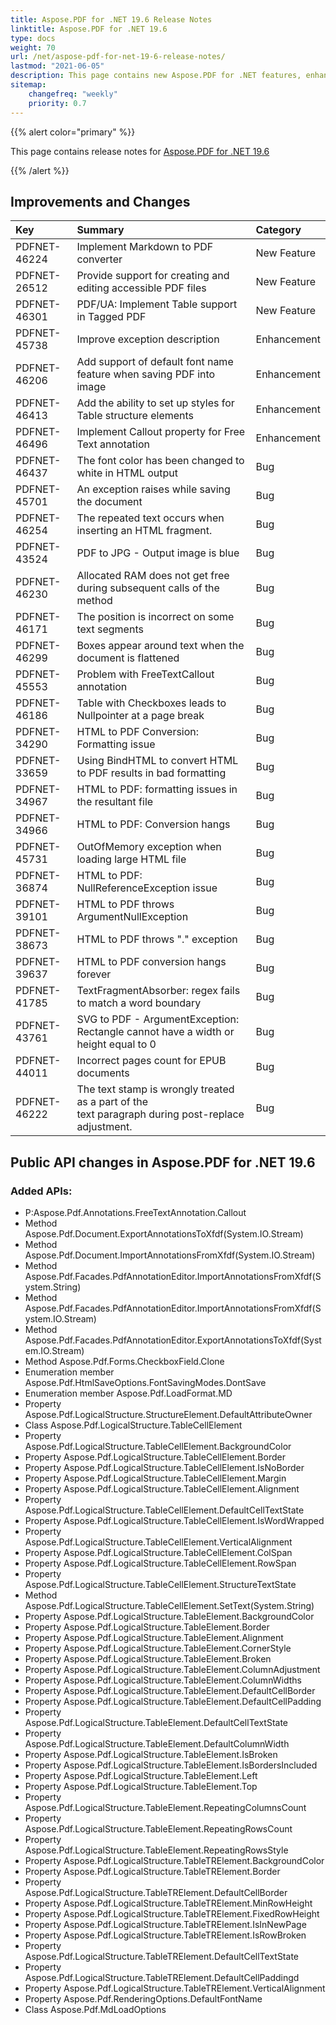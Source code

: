 ```yaml
---
title: Aspose.PDF for .NET 19.6 Release Notes
linktitle: Aspose.PDF for .NET 19.6
type: docs
weight: 70
url: /net/aspose-pdf-for-net-19-6-release-notes/
lastmod: "2021-06-05"
description: This page contains new Aspose.PDF for .NET features, enhancement, and bug fixes in 2019, version 19.6.
sitemap:
    changefreq: "weekly"
    priority: 0.7
---
```


{{% alert color="primary" %}}

This page contains release notes for [Aspose.PDF for .NET 19.6](https://www.nuget.org/packages/Aspose.Pdf/19.6.0)

{{% /alert %}}

## Improvements and Changes 

|**Key**|**Summary**|**Category**|
| :- | :- | :- |
|PDFNET-46224|Implement Markdown to PDF converter|New Feature|
|PDFNET-26512|Provide support for creating and editing accessible PDF files|New Feature|
|PDFNET-46301|PDF/UA: Implement Table support in Tagged PDF|New Feature|
|PDFNET-45738|Improve exception description|Enhancement|
|PDFNET-46206|Add support of default font name feature when saving PDF into image|Enhancement|
|PDFNET-46413|Add the ability to set up styles for Table structure elements|Enhancement|
|PDFNET-46496|Implement Callout property for Free Text annotation|Enhancement|
|PDFNET-46437|The font color has been changed to white in HTML output|Bug|
|PDFNET-45701|An exception raises while saving the document|Bug|
|PDFNET-46254|The repeated text occurs when inserting an HTML fragment.|Bug|
|PDFNET-43524|PDF to JPG - Output image is blue|Bug|
|PDFNET-46230|Allocated RAM does not get free during subsequent calls of the method|Bug|
|PDFNET-46171|The position is incorrect on some text segments|Bug|
|PDFNET-46299|Boxes appear around text when the document is flattened|Bug|
|PDFNET-45553|Problem with FreeTextCallout annotation|Bug|
|PDFNET-46186|Table with Checkboxes leads to Nullpointer at a page break|Bug|
|PDFNET-34290|HTML to PDF Conversion: Formatting issue|Bug|
|PDFNET-33659|Using BindHTML to convert HTML to PDF results in bad formatting|Bug|
|PDFNET-34967|HTML to PDF: formatting issues in the resultant file|Bug|
|PDFNET-34966|HTML to PDF: Conversion hangs|Bug|
|PDFNET-45731|OutOfMemory exception when loading large HTML file|Bug|
|PDFNET-36874|HTML to PDF: NullReferenceException issue|Bug|
|PDFNET-39101|HTML to PDF throws ArgumentNullException|Bug|
|PDFNET-38673|HTML to PDF throws "." exception|Bug|
|PDFNET-39637|HTML to PDF conversion hangs forever|Bug|
|PDFNET-41785|TextFragmentAbsorber: regex fails to match a word boundary|Bug|
|PDFNET-43761|SVG to PDF - ArgumentException: Rectangle cannot have a width or height equal to 0|Bug|
|PDFNET-44011|Incorrect pages count for EPUB documents|Bug|
|PDFNET-46222|The text stamp is wrongly treated as a part of the<br/> text paragraph during post-replace adjustment.|Bug|

## Public API changes in Aspose.PDF for .NET 19.6

### Added APIs:

- P:Aspose.Pdf.Annotations.FreeTextAnnotation.Callout
- Method Aspose.Pdf.Document.ExportAnnotationsToXfdf(System.IO.Stream)
- Method Aspose.Pdf.Document.ImportAnnotationsFromXfdf(System.IO.Stream)
- Method Aspose.Pdf.Facades.PdfAnnotationEditor.ImportAnnotationsFromXfdf(System.String)
- Method Aspose.Pdf.Facades.PdfAnnotationEditor.ImportAnnotationsFromXfdf(System.IO.Stream)
- Method Aspose.Pdf.Facades.PdfAnnotationEditor.ExportAnnotationsToXfdf(System.IO.Stream)
- Method Aspose.Pdf.Forms.CheckboxField.Clone
- Enumeration member Aspose.Pdf.HtmlSaveOptions.FontSavingModes.DontSave
- Enumeration member Aspose.Pdf.LoadFormat.MD
- Property Aspose.Pdf.LogicalStructure.StructureElement.DefaultAttributeOwner
- Class Aspose.Pdf.LogicalStructure.TableCellElement
- Property Aspose.Pdf.LogicalStructure.TableCellElement.BackgroundColor
- Property Aspose.Pdf.LogicalStructure.TableCellElement.Border
- Property Aspose.Pdf.LogicalStructure.TableCellElement.IsNoBorder
- Property Aspose.Pdf.LogicalStructure.TableCellElement.Margin
- Property Aspose.Pdf.LogicalStructure.TableCellElement.Alignment
- Property Aspose.Pdf.LogicalStructure.TableCellElement.DefaultCellTextState
- Property Aspose.Pdf.LogicalStructure.TableCellElement.IsWordWrapped
- Property Aspose.Pdf.LogicalStructure.TableCellElement.VerticalAlignment
- Property Aspose.Pdf.LogicalStructure.TableCellElement.ColSpan
- Property Aspose.Pdf.LogicalStructure.TableCellElement.RowSpan
- Property Aspose.Pdf.LogicalStructure.TableCellElement.StructureTextState
- Method Aspose.Pdf.LogicalStructure.TableCellElement.SetText(System.String)
- Property Aspose.Pdf.LogicalStructure.TableElement.BackgroundColor
- Property Aspose.Pdf.LogicalStructure.TableElement.Border
- Property Aspose.Pdf.LogicalStructure.TableElement.Alignment
- Property Aspose.Pdf.LogicalStructure.TableElement.CornerStyle
- Property Aspose.Pdf.LogicalStructure.TableElement.Broken
- Property Aspose.Pdf.LogicalStructure.TableElement.ColumnAdjustment
- Property Aspose.Pdf.LogicalStructure.TableElement.ColumnWidths
- Property Aspose.Pdf.LogicalStructure.TableElement.DefaultCellBorder
- Property Aspose.Pdf.LogicalStructure.TableElement.DefaultCellPadding
- Property Aspose.Pdf.LogicalStructure.TableElement.DefaultCellTextState
- Property Aspose.Pdf.LogicalStructure.TableElement.DefaultColumnWidth
- Property Aspose.Pdf.LogicalStructure.TableElement.IsBroken
- Property Aspose.Pdf.LogicalStructure.TableElement.IsBordersIncluded
- Property Aspose.Pdf.LogicalStructure.TableElement.Left
- Property Aspose.Pdf.LogicalStructure.TableElement.Top
- Property Aspose.Pdf.LogicalStructure.TableElement.RepeatingColumnsCount
- Property Aspose.Pdf.LogicalStructure.TableElement.RepeatingRowsCount
- Property Aspose.Pdf.LogicalStructure.TableElement.RepeatingRowsStyle
- Property Aspose.Pdf.LogicalStructure.TableTRElement.BackgroundColor
- Property Aspose.Pdf.LogicalStructure.TableTRElement.Border
- Property Aspose.Pdf.LogicalStructure.TableTRElement.DefaultCellBorder
- Property Aspose.Pdf.LogicalStructure.TableTRElement.MinRowHeight
- Property Aspose.Pdf.LogicalStructure.TableTRElement.FixedRowHeight
- Property Aspose.Pdf.LogicalStructure.TableTRElement.IsInNewPage
- Property Aspose.Pdf.LogicalStructure.TableTRElement.IsRowBroken
- Property Aspose.Pdf.LogicalStructure.TableTRElement.DefaultCellTextState
- Property Aspose.Pdf.LogicalStructure.TableTRElement.DefaultCellPaddingd
- Property Aspose.Pdf.LogicalStructure.TableTRElement.VerticalAlignment
- Property Aspose.Pdf.RenderingOptions.DefaultFontName
- Class Aspose.Pdf.MdLoadOptions
